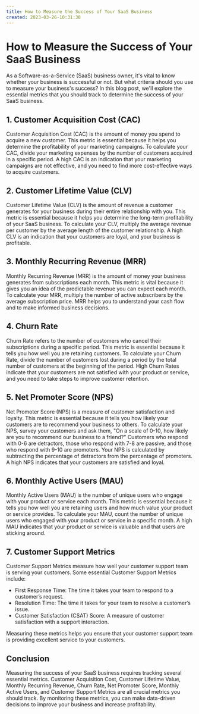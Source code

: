 ```yaml
---
title: How to Measure the Success of Your SaaS Business
created: 2023-03-26-10:31:38
---
```


# How to Measure the Success of Your SaaS Business

As a Software-as-a-Service (SaaS) business owner, it's vital to know whether your business is successful or not. But what criteria should you use to measure your business's success? In this blog post, we'll explore the essential metrics that you should track to determine the success of your SaaS business.

## 1. Customer Acquisition Cost (CAC)

Customer Acquisition Cost (CAC) is the amount of money you spend to acquire a new customer. This metric is essential because it helps you determine the profitability of your marketing campaigns. To calculate your CAC, divide your marketing expenses by the number of customers acquired in a specific period. A high CAC is an indication that your marketing campaigns are not effective, and you need to find more cost-effective ways to acquire customers.

## 2. Customer Lifetime Value (CLV)

Customer Lifetime Value (CLV) is the amount of revenue a customer generates for your business during their entire relationship with you. This metric is essential because it helps you determine the long-term profitability of your SaaS business. To calculate your CLV, multiply the average revenue per customer by the average length of the customer relationship. A high CLV is an indication that your customers are loyal, and your business is profitable.

## 3. Monthly Recurring Revenue (MRR)

Monthly Recurring Revenue (MRR) is the amount of money your business generates from subscriptions each month. This metric is vital because it gives you an idea of the predictable revenue you can expect each month. To calculate your MRR, multiply the number of active subscribers by the average subscription price. MRR helps you to understand your cash flow and to make informed business decisions.

## 4. Churn Rate

Churn Rate refers to the number of customers who cancel their subscriptions during a specific period. This metric is essential because it tells you how well you are retaining customers. To calculate your Churn Rate, divide the number of customers lost during a period by the total number of customers at the beginning of the period. High Churn Rates indicate that your customers are not satisfied with your product or service, and you need to take steps to improve customer retention.

## 5. Net Promoter Score (NPS)

Net Promoter Score (NPS) is a measure of customer satisfaction and loyalty. This metric is essential because it tells you how likely your customers are to recommend your business to others. To calculate your NPS, survey your customers and ask them, "On a scale of 0-10, how likely are you to recommend our business to a friend?" Customers who respond with 0-6 are detractors, those who respond with 7-8 are passive, and those who respond with 9-10 are promoters. Your NPS is calculated by subtracting the percentage of detractors from the percentage of promoters. A high NPS indicates that your customers are satisfied and loyal.

## 6. Monthly Active Users (MAU)

Monthly Active Users (MAU) is the number of unique users who engage with your product or service each month. This metric is essential because it tells you how well you are retaining users and how much value your product or service provides. To calculate your MAU, count the number of unique users who engaged with your product or service in a specific month. A high MAU indicates that your product or service is valuable and that users are sticking around.

## 7. Customer Support Metrics

Customer Support Metrics measure how well your customer support team is serving your customers. Some essential Customer Support Metrics include:

- First Response Time: The time it takes your team to respond to a customer’s request.
- Resolution Time: The time it takes for your team to resolve a customer’s issue.
- Customer Satisfaction (CSAT) Score: A measure of customer satisfaction with a support interaction.

Measuring these metrics helps you ensure that your customer support team is providing excellent service to your customers.

## Conclusion

Measuring the success of your SaaS business requires tracking several essential metrics. Customer Acquisition Cost, Customer Lifetime Value, Monthly Recurring Revenue, Churn Rate, Net Promoter Score, Monthly Active Users, and Customer Support Metrics are all crucial metrics you should track. By monitoring these metrics, you can make data-driven decisions to improve your business and increase profitability.
